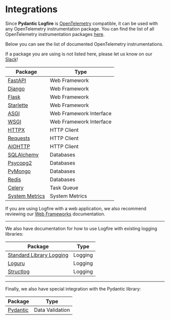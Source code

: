 # Integrations

Since **Pydantic Logfire** is [OpenTelemetry][opentelemetry] compatible, it can be used with any OpenTelemetry
instrumentation package. You can find the list of all OpenTelemetry instrumentation packages
[here](https://opentelemetry-python-contrib.readthedocs.io/en/latest/).

Below you can see the list of documented OpenTelemetry instrumentations.

If a package you are using is not listed here, please let us know on our [Slack][slack]!

| Package                             | Type                    |
|-------------------------------------|-------------------------|
| [FastAPI](fastapi.md)               | Web Framework           |
| [Django](django.md)                 | Web Framework           |
| [Flask](flask.md)                   | Web Framework           |
| [Starlette](starlette.md)           | Web Framework           |
| [ASGI](asgi.md)                     | Web Framework Interface |
| [WSGI](wsgi.md)                     | Web Framework Interface |
| [HTTPX](httpx.md)                   | HTTP Client             |
| [Requests](requests.md)             | HTTP Client             |
| [AIOHTTP](aiohttp.md)               | HTTP Client             |
| [SQLAlchemy](sqlalchemy.md)         | Databases               |
| [Psycopg2](psycopg2.md)             | Databases               |
| [PyMongo](pymongo.md)               | Databases               |
| [Redis](redis.md)                   | Databases               |
| [Celery](celery.md)                 | Task Queue              |
| [System Metrics](system_metrics.md) | System Metrics          |

If you are using Logfire with a web application, we also recommend reviewing
our [Web Frameworks](use_cases/web_frameworks.md)
documentation.

----

We also have documentation for how to use Logfire with existing logging libraries:

| Package                                | Type    |
|----------------------------------------|---------|
| [Standard Library Logging](logging.md) | Logging |
| [Loguru](loguru.md)                    | Logging |
| [Structlog](structlog.md)              | Logging |

----

Finally, we also have special integration with the Pydantic library:

| Package                 | Type            |
|-------------------------|-----------------|
| [Pydantic](pydantic.md) | Data Validation |

[slack]: https://join.slack.com/t/pydanticlogfire/shared_invite/zt-2b57ljub4-936siSpHANKxoY4dna7qng

[opentelemetry]: https://opentelemetry.io/
